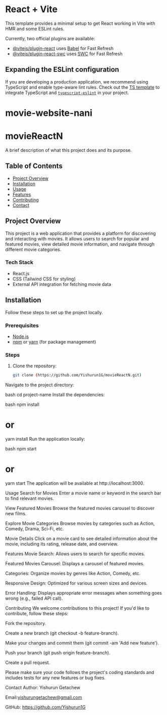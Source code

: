 # React + Vite

This template provides a minimal setup to get React working in Vite with HMR and some ESLint rules.

Currently, two official plugins are available:

- [@vitejs/plugin-react](https://github.com/vitejs/vite-plugin-react/blob/main/packages/plugin-react/README.md) uses [Babel](https://babeljs.io/) for Fast Refresh
- [@vitejs/plugin-react-swc](https://github.com/vitejs/vite-plugin-react-swc) uses [SWC](https://swc.rs/) for Fast Refresh

## Expanding the ESLint configuration

If you are developing a production application, we recommend using TypeScript and enable type-aware lint rules. Check out the [TS template](https://github.com/vitejs/vite/tree/main/packages/create-vite/template-react-ts) to integrate TypeScript and [`typescript-eslint`](https://typescript-eslint.io) in your project.
# movie-website-nani
# movieReactN

A brief description of what this project does and its purpose.

## Table of Contents

- [Project Overview](#project-overview)
- [Installation](#installation)
- [Usage](#usage)
- [Features](#features)
- [Contributing](#contributing)
- [Contact](#contact)

## Project Overview

This project is a web application that provides a platform for discovering and interacting with movies. It allows users to search for popular and featured movies, view detailed movie information, and navigate through different movie categories.

### Tech Stack

- React.js
- CSS (Tailwind CSS for styling)
- External API integration for fetching movie data

## Installation

Follow these steps to set up the project locally.

### Prerequisites

- [Node.js](https://nodejs.org/) 
- [npm](https://www.npmjs.com/) or [yarn](https://yarnpkg.com/) (for package management)

### Steps

1. Clone the repository:
   ```bash
   git clone (https://github.com/Yishurun1G/movieReactN.git)
Navigate to the project directory:

bash
cd project-name
Install the dependencies:

bash
npm install
# or
yarn install
Run the application locally:

bash
npm start
# or
yarn start
The application will be available at http://localhost:3000.

Usage
Search for Movies
Enter a movie name or keyword in the search bar to find relevant movies.

View Featured Movies
Browse the featured movies carousel to discover new films.

Explore Movie Categories
Browse movies by categories such as Action, Comedy, Drama, Sci-Fi, etc.

Movie Details
Click on a movie card to see detailed information about the movie, including its rating, release date, and overview.

Features
Movie Search: Allows users to search for specific movies.

Featured Movies Carousel: Displays a carousel of featured movies.

Categories: Organize movies by genres like Action, Comedy, etc.

Responsive Design: Optimized for various screen sizes and devices.

Error Handling: Displays appropriate error messages when something goes wrong (e.g., failed API call).

Contributing
We welcome contributions to this project! If you'd like to contribute, follow these steps:

Fork the repository.

Create a new branch (git checkout -b feature-branch).

Make your changes and commit them (git commit -am 'Add new feature').

Push your branch (git push origin feature-branch).

Create a pull request.

Please make sure your code follows the project's coding standards and includes tests for any new features or bug fixes.

Contact
Author: Yishurun Getachew

Email:yishurungetachew@gmail.com

GitHub: https://github.com/Yishurun1G
